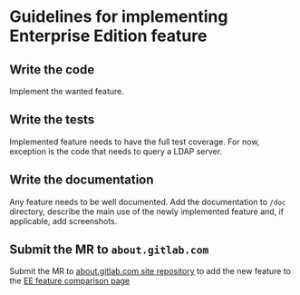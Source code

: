 # Guidelines for implementing Enterprise Edition feature

## Write the code

Implement the wanted feature.

## Write the tests

Implemented feature needs to have the full test coverage. For now, exception is the code that needs to query a LDAP server.

## Write the documentation

Any feature needs to be well documented. Add the documentation to `/doc` directory, describe the main use of the newly implemented feature and, if applicable, add screenshots.

## Submit the MR to `about.gitlab.com`

Submit the MR to [about.gitlab.com site repository](https://gitlab.com/gitlab-com/www-gitlab-com) to add the new feature to the [EE feature comparison page](https://gitlab.com/gitlab-com/www-gitlab-com/blob/master/source/gitlab-ee/index.html)
